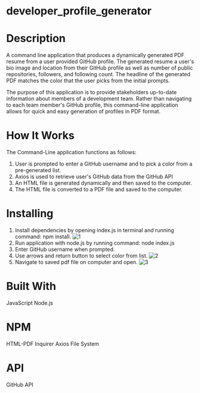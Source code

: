 # developer_profile_generator

# Description

A command line application that produces a dynamically generated PDF resume from a user provided GitHub profile.
The generated resume a user's bio image and location from
their GitHub profile as well as number of public repositories, followers, and following count. The headline
of the generated PDF matches the color that the user picks
from the initial prompts. 

The purpose of this application is to provide stakeholders
up-to-date information about members of a development team.
Rather than navigating to each team member's GitHub profile, 
this command-line application allows for quick and easy generation of profiles in PDF format. 

# How It Works
The Command-Line application functions as follows:
1. User is prompted to enter a GitHub username and to pick a color from a pre-generated list. 
2. Axios is used to retrieve user's GitHub data from the GitHub API
3. An HTML file is generated dynamically and then saved to the computer.
4. The HTML file is converted to a PDF file and saved to the computer. 

# Installing
1. Install dependencies by opening index.js in terminal and running command: npm install. 
![1](https://user-images.githubusercontent.com/53705501/71138442-87e87600-21d9-11ea-9879-067d2fc7cfdd.jpg)
2. Run application with node.js by running command: node index.js
3. Enter GitHub username when prompted.
4. Use arrows and return button to select color from list. 
![2](https://user-images.githubusercontent.com/53705501/71138443-87e87600-21d9-11ea-8dca-04fad0275415.jpg)
5. Navigate to saved pdf file on computer and open.
![3](https://user-images.githubusercontent.com/53705501/71138444-87e87600-21d9-11ea-91bc-4e02c396254e.jpg)


# Built With
JavaScript
Node.js

# NPM
HTML-PDF
Inquirer 
Axios
File System

# API
GitHub API

